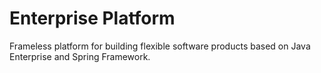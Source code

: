 # Enterprise Platform
Frameless platform for building flexible software products based on Java Enterprise and Spring Framework.
